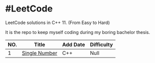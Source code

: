 #LeetCode
========

LeetCode solutions in C++ 11. (From Easy to Hard)

It is the repo to keep myself coding during my boring bachelor thesis.

|NO.|Title|Add Date|Difficulty|
|---|-----|--------|----------|
|1|[Single Number][1]|C++|Null|Medium|

[1]:https://oj.leetcode.com/problems/single-number/
